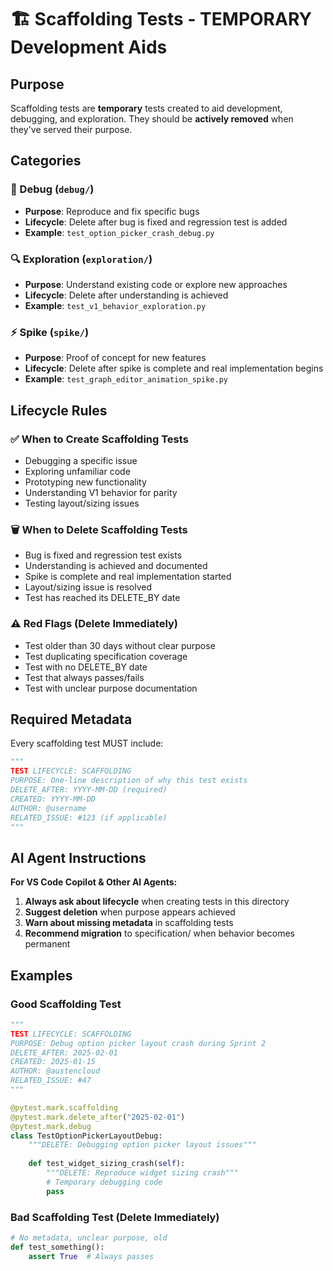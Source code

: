 # 🏗️ Scaffolding Tests - TEMPORARY Development Aids

## Purpose
Scaffolding tests are **temporary** tests created to aid development, debugging, and exploration. They should be **actively removed** when they've served their purpose.

## Categories

### 🐛 Debug (`debug/`)
- **Purpose**: Reproduce and fix specific bugs
- **Lifecycle**: Delete after bug is fixed and regression test is added
- **Example**: `test_option_picker_crash_debug.py`

### 🔍 Exploration (`exploration/`)
- **Purpose**: Understand existing code or explore new approaches
- **Lifecycle**: Delete after understanding is achieved
- **Example**: `test_v1_behavior_exploration.py`

### ⚡ Spike (`spike/`)
- **Purpose**: Proof of concept for new features
- **Lifecycle**: Delete after spike is complete and real implementation begins
- **Example**: `test_graph_editor_animation_spike.py`

## Lifecycle Rules

### ✅ When to Create Scaffolding Tests
- Debugging a specific issue
- Exploring unfamiliar code
- Prototyping new functionality
- Understanding V1 behavior for parity
- Testing layout/sizing issues

### 🗑️ When to Delete Scaffolding Tests
- Bug is fixed and regression test exists
- Understanding is achieved and documented
- Spike is complete and real implementation started
- Layout/sizing issue is resolved
- Test has reached its DELETE_BY date

### ⚠️ Red Flags (Delete Immediately)
- Test older than 30 days without clear purpose
- Test duplicating specification coverage
- Test with no DELETE_BY date
- Test that always passes/fails
- Test with unclear purpose documentation

## Required Metadata

Every scaffolding test MUST include:

```python
"""
TEST LIFECYCLE: SCAFFOLDING
PURPOSE: One-line description of why this test exists
DELETE_AFTER: YYYY-MM-DD (required)
CREATED: YYYY-MM-DD
AUTHOR: @username
RELATED_ISSUE: #123 (if applicable)
"""
```

## AI Agent Instructions

**For VS Code Copilot & Other AI Agents:**

1. **Always ask about lifecycle** when creating tests in this directory
2. **Suggest deletion** when purpose appears achieved
3. **Warn about missing metadata** in scaffolding tests
4. **Recommend migration** to specification/ when behavior becomes permanent

## Examples

### Good Scaffolding Test
```python
"""
TEST LIFECYCLE: SCAFFOLDING
PURPOSE: Debug option picker layout crash during Sprint 2
DELETE_AFTER: 2025-02-01
CREATED: 2025-01-15
AUTHOR: @austencloud
RELATED_ISSUE: #47
"""

@pytest.mark.scaffolding
@pytest.mark.delete_after("2025-02-01")
@pytest.mark.debug
class TestOptionPickerLayoutDebug:
    """DELETE: Debugging option picker layout issues"""
    
    def test_widget_sizing_crash(self):
        """DELETE: Reproduce widget sizing crash"""
        # Temporary debugging code
        pass
```

### Bad Scaffolding Test (Delete Immediately)
```python
# No metadata, unclear purpose, old
def test_something():
    assert True  # Always passes
```
